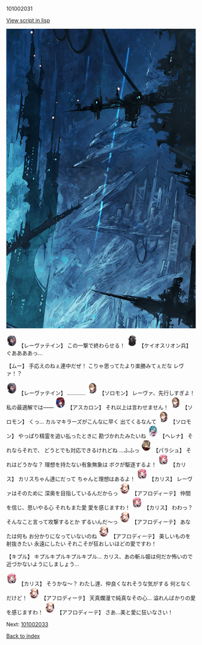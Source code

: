101002031

[View script in lisp](../scripts/101002031.txt)

![underground_world_1.png](../images/backgrounds/underground_world_1.png)

<img src="../images/units/3100211.png" alt="3100211.png" height="34"/>
【レーヴァテイン】
この一撃で終わらせる！

<img src="../images/units/3820001.png" alt="3820001.png" height="34"/>
【ケイオスリオン兵】
ぐああああっ…

【ムー】
手応えのねぇ連中だぜ！
こりゃ思ってたより楽勝みてぇだな
レヴァ！？

<img src="../images/units/3100211.png" alt="3100211.png" height="34"/>
【レーヴァテイン】
…………

<img src="../images/units/3503111.png" alt="3503111.png" height="34"/>
【ソロモン】
レーヴァ、先行しすぎよ！
私の最適解では――

<img src="../images/units/3102311.png" alt="3102311.png" height="34"/>
【アスカロン】
それ以上は言わせません！

<img src="../images/units/3503111.png" alt="3503111.png" height="34"/>
【ソロモン】
くっ…
カルマキラーズがこんなに早く
出てくるなんて

<img src="../images/units/3503111.png" alt="3503111.png" height="34"/>
【ソロモン】
やっぱり精霊を追い払ったときに
勘づかれたみたいね

<img src="../images/units/3302811.png" alt="3302811.png" height="34"/>
【ヘレナ】
それならそれで、
どうとでも対応できるけれどね
…ふふっ

<img src="../images/units/3200411.png" alt="3200411.png" height="34"/>
【パラシュ】
それはどうかな？
理想を持たない有象無象は
ボクが駆逐するよ！

<img src="../images/units/3602511.png" alt="3602511.png" height="34"/>
【カリス】
カリスちゃん達にだって
ちゃんと理想はあるよ！

<img src="../images/units/3602511.png" alt="3602511.png" height="34"/>
【カリス】
レーヴァはそのために
深奥を目指しているんだからっ

<img src="../images/units/3401311.png" alt="3401311.png" height="34"/>
【アフロディーテ】
仲間を信じ、思いやる心
それもまた愛
愛を感じますわ！

<img src="../images/units/3602511.png" alt="3602511.png" height="34"/>
【カリス】
わわっ？
そんなこと言って攻撃するとか
ずるいんだ～っ

<img src="../images/units/3401311.png" alt="3401311.png" height="34"/>
【アフロディーテ】
あなたは何も
お分かりになっていないのね

<img src="../images/units/3401311.png" alt="3401311.png" height="34"/>
【アフロディーテ】
美しいものを射抜きたい
永遠にしたい
それこそが狂おしいほどの愛ですわ！

【キプル】
キプルキプルキプルキプル…
カリス、あの斬ル姫は何だか怖いので
近づかないようにしましょう…

<img src="../images/units/3602511.png" alt="3602511.png" height="34"/>
【カリス】
そうかな～？
わたし達、仲良くなれそうな気がする
何となくだけど！

<img src="../images/units/3401311.png" alt="3401311.png" height="34"/>
【アフロディーテ】
天真爛漫で純真なその心…
溢れんばかりの愛を感じますわ！

<img src="../images/units/3401311.png" alt="3401311.png" height="34"/>
【アフロディーテ】
さあ…美と愛に狂いなさい！

Next: [101002033](101002033.md)

[Back to index](index.md)
